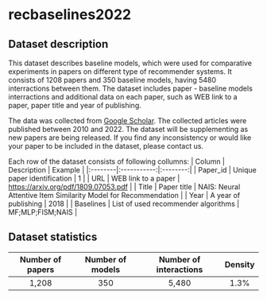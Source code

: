 # recbaselines2022  

## Dataset description

This dataset describes baseline models, which were used for comparative experiments in papers on different type of recommender systems. It consists of 1208 papers and 350 baseline models, having 5480 interractions between them. The dataset includes paper - baseline models interractions and additional data on each paper, such as WEB link to a paper, paper title and year of publishing. 

The data was collected from [Google Scholar](https://scholar.google.com/). The collected articles were published between 2010 and 2022. The dataset will be supplementing as new papers are being released. If you find any inconsistency or would like your paper to be included in the dataset, please contact us. 

Each row of the dataset consists of following collumns:
| Column | Description | Example |
|:--------|:-----------:|:--------:|
| Paper_id | Unique paper identification | 1 |
| URL | WEB link to a paper | https://arxiv.org/pdf/1809.07053.pdf |
| Title | Paper title | NAIS: Neural Attentive Item Similarity Model for Recommendation |
| Year | A year of publishing | 2018 |
| Baselines | List of used recommender algorithms | MF;MLP;FISM;NAIS |

## Dataset statistics

| Number of papers | Number of models | Number of interactions | Density |
|:----------------:|:----------------:|:----------------------:|:-------:|
| 1,208 | 350 | 5,480 | 1.3\% |

